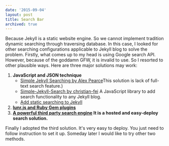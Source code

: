 ```yaml
---
date: '2015-09-04'
layout: post
title: Search Bar
archived: true
---
```


Because Jekyll is a static website engine. So we cannot implement tradition dynamic searching through traversing database. In this case, I looked for other searching configurations applicable to Jekyll blog to solve the problem. Firstly, what comes up to my head is using Google search API. However, because of the goddamn GFW, it is invalid to use. So I resorted to other plausible ways. Here are three major solutions may work:
 
 1. <strong>JavaScript and JSON technique</strong>
    * [Simple Jekyll Searching by Alex Pearce](https://alexpearce.me/2012/04/simple-jekyll-searching/)This solution is lack of full-text search feature.)
    * [Simple-Jekyll-Search by christian-fei](https://github.com/christian-fei/Simple-Jekyll-Search) A JavaScript library to add search functionality to any Jekyll blog.
    * [Add static searching to Jekyll](http://kingauthur.info/2012/12/03/the-things-about-jekyll/) 
 2. <strong>[lunr.js and Ruby Gem plugins](https://github.com/slashdotdash/jekyll-lunr-js-search) </strong>
 3. <strong>[A powerful third party search engine](https://swiftype.com/site-search) It is a hosted and easy-deploy search solution.</strong>

Finally I adopted the third solution. It's very easy to deploy. You just need to follow instruction to set it up. Someday later I would like to try other two methods.
